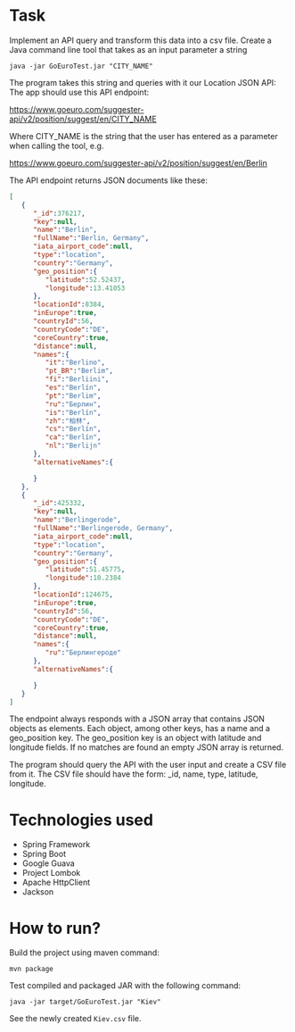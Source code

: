 # Task
Implement an API query and transform this data into a csv file. Create a Java command line tool that takes as an input parameter a string
```
java -jar GoEuroTest.jar "CITY_NAME"
```
The program takes this string and queries with it our Location JSON API: The app should use this API endpoint:

https://www.goeuro.com/suggester-api/v2/position/suggest/en/CITY_NAME

Where CITY_NAME is the string that the user has entered as a parameter when calling the tool, e.g.

https://www.goeuro.com/suggester-api/v2/position/suggest/en/Berlin

The API endpoint returns JSON documents like these:

```json
[
   {
      "_id":376217,
      "key":null,
      "name":"Berlin",
      "fullName":"Berlin, Germany",
      "iata_airport_code":null,
      "type":"location",
      "country":"Germany",
      "geo_position":{
         "latitude":52.52437,
         "longitude":13.41053
      },
      "locationId":8384,
      "inEurope":true,
      "countryId":56,
      "countryCode":"DE",
      "coreCountry":true,
      "distance":null,
      "names":{
         "it":"Berlino",
         "pt_BR":"Berlim",
         "fi":"Berliini",
         "es":"Berlín",
         "pt":"Berlim",
         "ru":"Берлин",
         "is":"Berlín",
         "zh":"柏林",
         "cs":"Berlín",
         "ca":"Berlín",
         "nl":"Berlijn"
      },
      "alternativeNames":{

      }
   },
   {
      "_id":425332,
      "key":null,
      "name":"Berlingerode",
      "fullName":"Berlingerode, Germany",
      "iata_airport_code":null,
      "type":"location",
      "country":"Germany",
      "geo_position":{
         "latitude":51.45775,
         "longitude":10.2384
      },
      "locationId":124675,
      "inEurope":true,
      "countryId":56,
      "countryCode":"DE",
      "coreCountry":true,
      "distance":null,
      "names":{
         "ru":"Берлингероде"
      },
      "alternativeNames":{

      }
   }   
]
```

The endpoint always responds with a JSON array that contains JSON objects as elements. Each object, among other keys, has a name and a geo_position key. The geo_position key is an object with latitude and longitude fields. If no matches are found an empty JSON array is returned.

The program should query the API with the user input and create a CSV file from it. The CSV file should have the form: _id, name, type, latitude, longitude.

# Technologies used
* Spring Framework
* Spring Boot
* Google Guava
* Project Lombok
* Apache HttpClient
* Jackson

# How to run?
Build the project using maven command:
```
mvn package
```
Test compiled and packaged JAR with the following command:
```
java -jar target/GoEuroTest.jar "Kiev"
```
See the newly created `Kiev.csv` file.